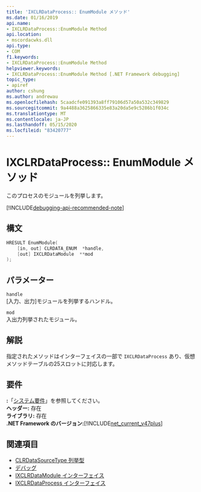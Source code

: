 ```yaml
---
title: 'IXCLRDataProcess:: EnumModule メソッド'
ms.date: 01/16/2019
api.name:
- IXCLRDataProcess::EnumModule Method
api.location:
- mscordacwks.dll
api.type:
- COM
f1.keywords:
- IXCLRDataProcess::EnumModule Method
helpviewer.keywords:
- IXCLRDataProcess::EnumModule Method [.NET Framework debugging]
topic_type:
- apiref
author: cshung
ms.author: andrewau
ms.openlocfilehash: 5caadcfe091393a8ff79106d57a50a532c349829
ms.sourcegitcommit: 9a4488a3625866335e83a20da5e9c5286b1f034c
ms.translationtype: MT
ms.contentlocale: ja-JP
ms.lasthandoff: 05/15/2020
ms.locfileid: "83420777"
---
```

# <a name="ixclrdataprocessenummodule-method"></a>IXCLRDataProcess:: EnumModule メソッド

このプロセスのモジュールを列挙します。

[!INCLUDE[debugging-api-recommended-note](../../../../includes/debugging-api-recommended-note.md)]

## <a name="syntax"></a>構文

```cpp
HRESULT EnumModule(
    [in, out] CLRDATA_ENUM  *handle,
    [out] IXCLRDataModule  **mod
);
```

## <a name="parameters"></a>パラメーター

`handle`\
[入力、出力]モジュールを列挙するハンドル。

`mod`\
入出力列挙されたモジュール。

## <a name="remarks"></a>解説

指定されたメソッドはインターフェイスの一部で `IXCLRDataProcess` あり、仮想メソッドテーブルの25スロットに対応します。

## <a name="requirements"></a>要件

**:**「[システム要件](../../get-started/system-requirements.md)」を参照してください。  
**ヘッダー:** 存在  
**ライブラリ:** 存在  
**.NET Framework のバージョン:**[!INCLUDE[net_current_v47plus](../../../../includes/net-current-v47plus.md)]  

## <a name="see-also"></a>関連項目

- [CLRDataSourceType 列挙型](clrdatasourcetype-enumeration.md)
- [デバッグ](index.md)
- [IXCLRDataModule インターフェイス](ixclrdatamodule-interface.md)
- [IXCLRDataProcess インターフェイス](ixclrdataprocess-interface.md)
